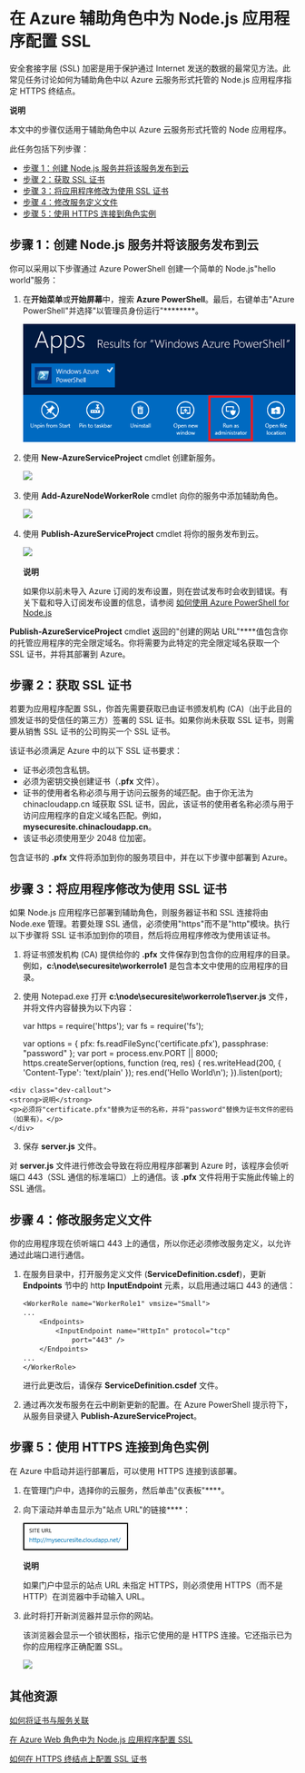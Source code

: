 <properties linkid="dev-nodejs-enablesslworker" urlDisplayName="Enable SSL worker role" pageTitle="为云服务 (Node.js) 辅助角色配置 SSL" metaKeywords="Node.js Azure SSL, Node.js Azure, SSL worker role" description="" metaCanonical="" services="cloud-services" documentationCenter="Node.js" title="Configuring SSL for a Node.js Application in an Azure Worker Role" authors="larryfr" solutions="" manager="" editor="" />
<tags ms.service="cloud-services"
    ms.date="02/25/2015"
    wacn.date=""
    />





# 在 Azure 辅助角色中为 Node.js 应用程序配置 SSL

安全套接字层 (SSL) 加密是用于保护通过 Internet 发送的数据的最常见方法。此常见任务讨论如何为辅助角色中以 Azure 云服务形式托管的 Node.js 应用程序指定 HTTPS 终结点。

<div class="dev-callout">
	<b>说明</b>
	<p>本文中的步骤仅适用于辅助角色中以 Azure 云服务形式托管的 Node 应用程序。</p>
	</div>

此任务包括下列步骤：

-   [步骤 1：创建 Node.js 服务并将该服务发布到云]
-   [步骤 2：获取 SSL 证书]
-   [步骤 3：将应用程序修改为使用 SSL 证书]
-   [步骤 4：修改服务定义文件]
-   [步骤 5：使用 HTTPS 连接到角色实例]

## <a name="step1"> </a>步骤 1：创建 Node.js 服务并将该服务发布到云

你可以采用以下步骤通过 Azure PowerShell 创建一个简单的 Node.js"hello world"服务：

1. 在**开始菜单**或**开始屏幕**中，搜索 **Azure PowerShell**。最后，右键单击"Azure PowerShell"并选择"以管理员身份运行"********。

	![Azure PowerShell icon][powershell-menu]

	

2.  使用 **New-AzureServiceProject** cmdlet 创建新服务。

	![][1]

3.  使用 **Add-AzureNodeWorkerRole** cmdlet 向你的服务中添加辅助角色。

    ![][2]

4.  使用 **Publish-AzureServiceProject** cmdlet 将你的服务发布到云。

    ![][3]

	<div class="dev-callout">
	<strong>说明</strong>
	<p>如果你以前未导入 Azure 订阅的发布设置，则在尝试发布时会收到错误。有关下载和导入订阅发布设置的信息，请参阅 <a href="/zh-cn/documentation/articles/install-configure-powershell/#ImportPubSettings">如何使用 Azure PowerShell for Node.js</a></p>
	</div>

**Publish-AzureServiceProject** cmdlet 返回的"创建的网站 URL"****值包含你的托管应用程序的完全限定域名。你将需要为此特定的完全限定域名获取一个 SSL 证书，并将其部署到 Azure。

## <a name="step2"> </a>步骤 2：获取 SSL 证书

若要为应用程序配置 SSL，你首先需要获取已由证书颁发机构 (CA)（出于此目的颁发证书的受信任的第三方）签署的 SSL 证书。如果你尚未获取 SSL 证书，则需要从销售 SSL 证书的公司购买一个 SSL 证书。

该证书必须满足 Azure 中的以下 SSL 证书要求：

-   证书必须包含私钥。
-   必须为密钥交换创建证书（**.pfx** 文件）。
-   证书的使用者名称必须与用于访问云服务的域匹配。由于你无法为 chinacloudapp.cn 域获取 SSL 证书，因此，该证书的使用者名称必须与用于访问应用程序的自定义域名匹配。例如，__mysecuresite.chinacloudapp.cn__。
-   该证书必须使用至少 2048 位加密。

包含证书的 **.pfx** 文件将添加到你的服务项目中，并在以下步骤中部署到 Azure。

## <a name="step3"> </a>步骤 3：将应用程序修改为使用 SSL 证书

如果 Node.js 应用程序已部署到辅助角色，则服务器证书和 SSL 连接将由 Node.exe 管理。若要处理 SSL 通信，必须使用"https"而不是"http"模块。执行以下步骤将 SSL 证书添加到你的项目，然后将应用程序修改为使用该证书。

1.   将证书颁发机构 (CA) 提供给你的 **.pfx** 文件保存到包含你的应用程序的目录。例如，**c:\\node\\securesite\\workerrole1** 是包含本文中使用的应用程序的目录。

2.   使用 Notepad.exe 打开 **c:\\node\\securesite\\workerrole1\server.js** 文件，并将文件内容替换为以下内容：

		var https = require('https');
		var fs = require('fs');

		var options = {
			pfx: fs.readFileSync('certificate.pfx'),
			passphrase: "password"
		};
		var port = process.env.PORT || 8000;
		https.createServer(options, function (req, res) {
 		    res.writeHead(200, { 'Content-Type': 'text/plain' });
		    res.end('Hello World\n');
		}).listen(port);

	<div class="dev-callout">
	<strong>说明</strong>
	<p>必须将"certificate.pfx"替换为证书的名称，并将"password"替换为证书文件的密码（如果有）。</p>
	</div>

3.   保存 **server.js** 文件。

对 **server.js** 文件进行修改会导致在将应用程序部署到 Azure 时，该程序会侦听端口 443（SSL 通信的标准端口）上的通信。该 **.pfx** 文件将用于实施此传输上的 SSL 通信。

## <a name="step4"> </a>步骤 4：修改服务定义文件

你的应用程序现在侦听端口 443 上的通信，所以你还必须修改服务定义，以允许通过此端口进行通信。

1.  在服务目录中，打开服务定义文件
    (**ServiceDefinition.csdef**)，更新 **Endpoints** 节中的 http **InputEndpoint** 元素，以启用通过端口 443 的通信：

        <WorkerRole name="WorkerRole1" vmsize="Small">
        ...
            <Endpoints>
                <InputEndpoint name="HttpIn" protocol="tcp" 
                    port="443" />
            </Endpoints>
        ...
        </WorkerRole>

	进行此更改后，请保存 **ServiceDefinition.csdef** 文件。

4.  通过再次发布服务在云中刷新更新的配置。在 Azure PowerShell 提示符下，从服务目录键入 **Publish-AzureServiceProject**。

## <a name="step5"> </a>步骤 5：使用 HTTPS 连接到角色实例

在 Azure 中启动并运行部署后，可以使用 HTTPS 连接到该部署。

1.  在管理门户中，选择你的云服务，然后单击"仪表板"****。

2. 向下滚动并单击显示为"站点 URL"的链接****：

    ![the site url][site-url]

	<div class="dev-callout">
	<strong>说明</strong>
	<p>如果门户中显示的站点 URL 未指定 HTTPS，则必须使用 HTTPS（而不是 HTTP）在浏览器中手动输入 URL。</p>
	</div>

3.  此时将打开新浏览器并显示你的网站。

    该浏览器会显示一个锁状图标，指示它使用的是 HTTPS 连接。它还指示已为你的应用程序正确配置 SSL。

    ![][8]

## 其他资源

[如何将证书与服务关联]

[在 Azure Web 角色中为 Node.js 应用程序配置 SSL]

[如何在 HTTPS 终结点上配置 SSL 证书]

  [步骤 1：创建 Node.js 服务并将该服务发布到云]: #step1
  [步骤 2：获取 SSL 证书]: #step2
  [步骤 3：将应用程序修改为使用 SSL 证书]: #step3
  [步骤 4：修改服务定义文件]: #step4
  [步骤 5：使用 HTTPS 连接到角色实例]: #step5
  [**Azure PowerShell**]: http://go.microsoft.com/?linkid=9790229&clcid=0x409
  
  
  
  
  [1]: ./media/cloud-services-nodejs-configure-ssl-certficate-worker-role/enable-ssl-01.png
  [2]: ./media/cloud-services-nodejs-configure-ssl-certficate-worker-role/enable-ssl-02-worker.png
  [3]: ./media/cloud-services-nodejs-configure-ssl-certficate-worker-role/enable-ssl-03-worker.png
  [Azure 管理门户]: http://manage.windowsazure.cn
  
  
  [如何将证书与服务关联]: http://msdn.microsoft.com/zh-cn/library/windowsazure/gg465718.aspx
  
  [site-url]: ./media/cloud-services-nodejs-configure-ssl-certficate-worker-role/site-url.png
  [8]: ./media/cloud-services-nodejs-configure-ssl-certficate-worker-role/enable-ssl-08.png
  [如何在 HTTPS 终结点上配置 SSL 证书]: http://msdn.microsoft.com/zh-cn/library/windowsazure/ff795779.aspx
  [powershell-menu]: ./media/cloud-services-nodejs-configure-ssl-certficate-worker-role/azure-powershell-start.png
  
  
  [在 Azure Web 角色中为 Node.js 应用程序配置 SSL]: /zh-cn/documentation/articles/cloud-services-configure-ssl-certificate/
  
<!--HONumber=39-->
